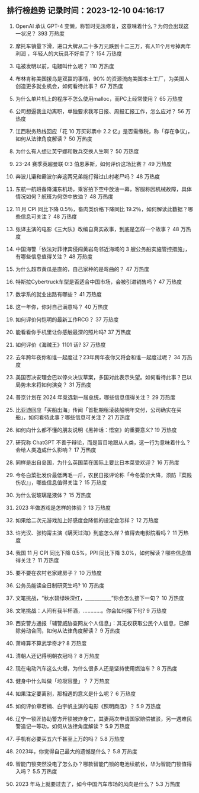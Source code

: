 
## 排行榜趋势 记录时间：2023-12-10 04:16:17
  
  1. OpenAI 承认 GPT-4 变懒，称暂时无法修复，这意味着什么？为何会出现这一状况？ 393 万热度
    
  2. 摩托车销量下滑，进口大牌从二十多万元跌到十二三万，有人11个月亏掉两年利润 ，年轻人的大玩具不好卖了？ 154 万热度
    
  3. 电被发明以前，电鳗叫什么呢？ 110 万热度
    
  4. 布林肯称美国援乌是双赢的事情，90% 的资源流向美国本土工厂，为美国人创造更多就业机会，如何看待此事？ 67 万热度
    
  5. 为什么单片机上的程序不怎么使用malloc，而PC上经常使用？ 65 万热度
    
  6. 公司想逼我主动离职，单独要求我写日报、周报汇报工作，怎么应对？ 56 万热度
    
  7. 江西税务热线回应「花 10 万买彩票中 2.2 亿」是否需缴税，称「存在争议」，如何从法律角度解读？ 50 万热度
    
  8. 为什么有人想让芙宁娜和散兵交换人生啊？ 50 万热度
    
  9. 23-24 赛季英超曼联 0:3 伯恩茅斯，如何评价这场比赛？ 49 万热度
    
  10. 奔波儿灞​和霸波尔奔这两兄弟能打得过山村老尸​吗？ 48 万热度
    
  11. 东航一航班备降浦东机场，乘客拍下空中放油一幕，客服称因机械故障，具体情况如何？航班为何空中放油？ 48 万热度
    
  12. 11 月 CPI 同比下降 0.5％，畜肉类价格下降同比 19.2％，如何解读此数据？哪些信息可关注？ 48 万热度
    
  13. 张译主演的电影《三大队》改编自真实故事，到底是怎样一个故事？ 48 万热度
    
  14. 中国海警「依法对菲律宾侵闯黄岩岛邻近海域的 3 艘公务船实施管控措施」，有哪些信息值得关注？ 48 万热度
    
  15. 为什么超市黄瓜是直的，自己家种的是弯曲的？ 47 万热度
    
  16. 特斯拉Cybertruck车型是否适合中国市场，会被引进销售吗？ 47 万热度
    
  17. 数学系的就业出路有哪些？ 41 万热度
    
  18. 这一年你，你对自己满意吗？ 40 万热度
    
  19. 如何评价何恺明的最新工作RCG？ 37 万热度
    
  20. 能看看你手机里让你感触最深的照片吗? 37 万热度
    
  21. 如何评价《海贼王》1101 话? 37 万热度
    
  22. 去年跨年夜你和谁一起度过？23年跨年夜你又将会和谁一起度过呢？ 34 万热度
    
  23. 美国否决安理会巴以停火决议草案，多国对此表示失望。如何看待此事？巴以局势未来将如何演变？ 31 万热度
    
  24. 普京计划在 2024 年竞选新一届总统，哪些信息值得关注？ 29 万热度
    
  25. 比亚迪回应「买船出海」传闻「首批期租滚装船明年交付，公司确实在买船」，如何看待此事？哪些信息可关注？ 21 万热度
    
  26. 如何向什么都不懂的朋友说明《黑神话：悟空》的重要意义? 19 万热度
    
  27. 研究称 ChatGPT 不善于辩论，而是盲目地跟从人类，这一行为意味着什么？会给人类造成什么影响？ 17 万热度
    
  28. 同样是出自岛国，为什么英国菜在国际上要比日本菜受欢迎？ 16 万热度
    
  29. 今冬白菜批发价最低两毛一斤，农民日报评论称「今冬菜价大降，须防『菜贱伤农』」，哪些信息值得关注？ 15 万热度
    
  30. 为什么说玻璃是液体？ 15 万热度
    
  31. 2023 年做游戏是怎样的体验？ 13 万热度
    
  32. 如果给二次元游戏加上好感度会降低的设定会怎样？ 12 万热度
    
  33. 许光汉、张钧甯主演《瞒天过海》到底怎么样？值得去电影院看吗？ 11 万热度
    
  34. 我国 11 月 CPI 同比下降 0.5%，PPI 同比下降 3.0%，如何解读？哪些信息值得关注？ 11 万热度
    
  35. 要不要在农村老家建房子？ 10 万热度
    
  36. 公务员能读全日制研究生吗? 10 万热度
    
  37. 文笔挑战，“秋水碧绿映深红，___________”你会怎么接下一句？ 10 万热度
    
  38. 文笔挑战：人间有我半杯酒，…………。你会如何接下句? 9 万热度
    
  39. 西安警方通报「辅警威胁查网友个人信息」：其无权获取公民个人信息，已解除劳动合同，如何从法律角度解读？ 9 万热度
    
  40. 萧峰算不算武学奇才? 8 万热度
    
  41. 清朝人还记得明朝衣冠吗？ 8 万热度
    
  42. 现在电动汽车这么火爆，为什么很多人还是坚持使用燃油车？ 8 万热度
    
  43. 健身中什么叫做「垃圾容量」？ 7 万热度
    
  44. 如果注定要离别，那相遇的意义是什么呢？ 6 万热度
    
  45. 如何评价章若楠、白宇帆主演的电影《照明商店》？ 5.9 万热度
    
  46. 辽宁一锁匠协助警方开锁被炸身亡，其妻两次申请国家赔偿被驳，另一遇难民警追记一等功，如何从法律角度解读？ 5.9 万热度
    
  47. 手机有必要买五六千甚至上万的吗？ 5.8 万热度
    
  48. 2023年，你觉得自己最大的遗憾是什么？ 5.8 万热度
    
  49. 智能门锁突然没电了怎么办？哪款智能门锁的电池续航长，华为智能门锁值得入吗？ 5.5 万热度
    
  50. 2023 年马上就要过去了，如今中国汽车市场的风向是什么？ 5.3 万热度
    